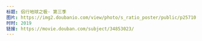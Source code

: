 ```yaml
---
标题: 侣行地球之极· 第三季
图片: https://img2.doubanio.com/view/photo/s_ratio_poster/public/p2571086921.jpg
时时: 2019
链接: https://movie.douban.com/subject/34853023/
---
```

